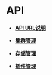 # API<a name="cce_02_0103"></a>

-   **[API URL说明](API-URL说明.md)**  

-   **[集群管理](集群管理.md)**  

-   **[存储管理](存储管理.md)**  

-   **[插件管理](插件管理.md)**  


